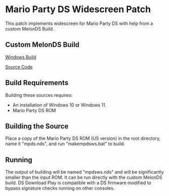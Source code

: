 Mario Party DS Widescreen Patch
===============
This patch implements widescreen for Mario Party DS with help from a custom MelonDS Build.

Custom MelonDS Build
-------------
[Windows Build](https://www.dropbox.com/scl/fi/rj8aky1sbzgfyija50jdm/melondsws.zip?rlkey=yp05jho8f64whk4br495gdt60&dl=1)

[Source Code](https://github.com/gamemasterplc/melonds/)

Build Requirements
-------------
Building these sources requires:

* An installation of Windows 10 or Windows 11.
* Mario Party DS ROM

Building the Source
-------------
Place a copy of the Mario Party DS ROM (US version) in the root directory, name it "mpds.nds", and run "makempdsws.bat" to build.

Running
-------------
The output of building will be named "mpdsws.nds" and will be significantly smaller than the input ROM. It can be run directly with the custom MelonDS build. DS Download Play is compatible with a DS firmware modified to bypass signature checks running on other consoles.
